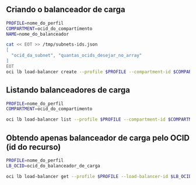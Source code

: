 ## Criando o balanceador de carga

```bash
PROFILE=nome_do_perfil
COMPARTMENT=ocid_do_compartimento
NAME=nome_do_balanceador

cat << EOT >> /tmp/subnets-ids.json
[
  "ocid_da_subnet", "quantas_ocids_desejar_no_array"
]
EOT
oci lb load-balancer create --profile $PROFILE --compartment-id $COMPARTMENT --display-name $NAME  --subnets-ids file:///tmp/subnets-ids.json
```

## Listando balanceadores de carga

```bash
PROFILE=nome_do_perfil
COMPARTMENT=ocid_do_compartimento

oci lb load-balancer list --profile $PROFILE --compartment-id $COMPARTMENT
```
## Obtendo apenas balanceador de carga pelo OCID (id do recurso)

```bash
PROFILE=nome_do_perfil
LB_OCID=ocid_do_balanceador_de_carga

oci lb load-balancer get --profile $PROFILE --load-balancer-id $LB_OCID
```
